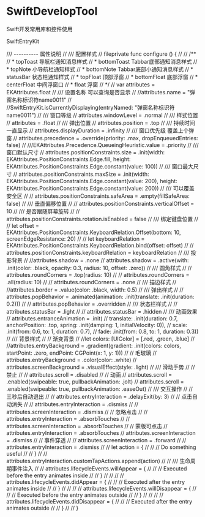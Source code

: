 # SwiftDevelopTool
Swift开发常用库和控件使用

SwiftEntryKit

/// ---------- 属性说明
//    /// 配置样式
//    fileprivate func configure () {
//
//        /**
//         * topToast 导航栏通知消息样式
//         * bottomToast Tabbar底部通知消息样式
//         * topNote 小导航栏通知样式
//         * bottomNote Tabbar底部小通知消息样式
//         * statusBar 状态栏通知样式
//         * topFloat 顶部浮窗
//         * bottomFloat 底部浮窗
//         * centerFloat 中间浮窗口
//         * float 浮窗
//         */
//        var attributes = EKAttributes.float
//        /// 设置名称 可以查询是否显示
//        //attributes.name = "弹窗名称标识符name0011"
//        //SwiftEntryKit.isCurrentlyDisplaying(entryNamed: "弹窗名称标识符name0011")
//        /// 窗口等级
//        attributes.windowLevel = .normal
//        /// 样式位置
//        attributes = .float
//        /// 弹出位置
//        attributes.position = .top
//        /// 持续时间 一直显示
//        attributes.displayDuration = .infinity
//        /// 窗口优先级 覆盖上个弹窗
//        attributes.precedence = .override(priority: .max, dropEnqueuedEntries: false)
//        ///EKAttributes.Precedence.QueueingHeuristic.value = .priority
//        /// 窗口默认尺寸
//        attributes.positionConstraints.size = .init(width: EKAttributes.PositionConstraints.Edge.fill, height: EKAttributes.PositionConstraints.Edge.constant(value: 100))
//        /// 窗口最大尺寸
//        attributes.positionConstraints.maxSize = .init(width: EKAttributes.PositionConstraints.Edge.constant(value: 200), height: EKAttributes.PositionConstraints.Edge.constant(value: 200))
//        /// 可以覆盖安全区
//        //        attributes.positionConstraints.safeArea = .empty(fillSafeArea: false)
//        /// 垂直偏移位置
//        //        attributes.positionConstraints.verticalOffset = 10
//        /// 是否跟随屏幕旋转
//        //        attributes.positionConstraints.rotation.isEnabled = false
//        /// 绑定键盘位置
//        //        let offset = EKAttributes.PositionConstraints.KeyboardRelation.Offset(bottom: 10, screenEdgeResistance: 20)
//        //        let keyboardRelation = EKAttributes.PositionConstraints.KeyboardRelation.bind(offset: offset)
//        //        attributes.positionConstraints.keyboardRelation = keyboardRelation
//        /// 投影背景
//        //attributes.shadow = .none
//        attributes.shadow = .active(with: .init(color: .black, opacity: 0.3, radius: 10, offset: .zero))
//        /// 圆角样式
//        //        attributes.roundCorners = .top(radius: 10)
//        // attributes.roundCorners = .all(radius: 10)
//        // attributes.roundCorners = .none
//        /// 描边样式
//        //attributes.border = .value(color: .black, width: 0.5)
//        /// 弹出样式
//        //        attributes.popBehavior = .animated(animation: .init(translate: .init(duration: 0.2)))
//        //        attributes.popBehavior = .overridden
//        /// 状态栏样式
//        // attributes.statusBar = .light
//        // attributes.statusBar = .hidden
//        /// 动画效果
//        attributes.entranceAnimation = .init(
//            translate: .init(duration: 0.7, anchorPosition: .top, spring: .init(damping: 1, initialVelocity: 0)),
//            scale: .init(from: 0.6, to: 1, duration: 0.7),
//            fade: .init(from: 0.8, to: 1, duration: 0.3))
//        /// 背景样式
//        // 渐变背景
//        //let colors: [UIColor] = [.red, .green, .blue]
//        //attributes.entryBackground = .gradient(gradient: .init(colors: colors, startPoint: .zero, endPoint: CGPoint(x: 1, y: 1)))
//        // 毛玻璃
//        attributes.entryBackground = .color(color: .white)
//        attributes.screenBackground = .visualEffect(style: .light)
//        /// 滑动手势
//        // 禁止
//        // attributes.scroll = .disabled
//        // 动画
//        attributes.scroll = .enabled(swipeable: true, pullbackAnimation: .jolt)
//        attributes.scroll = .enabled(swipeable: true, pullbackAnimation: .easeOut)
//        /// 交互操作
//        // 三秒后自动退出
//        // attributes.entryInteraction = .delayExit(by: 3)
//        // 点击自动消失
//        // attributes.entryInteraction = .dismiss
//        // attributes.screenInteraction = .dismiss
//        // 忽略点击
//        // attributes.entryInteraction = .absorbTouches
//        // attributes.screenInteraction = .absorbTouches
//        // 蒙版可点击
//        attributes.entryInteraction = .absorbTouches
//        attributes.screenInteraction = .dismiss
//        // 事件穿透
//        //         attributes.screenInteraction = .forward
//        //         attributes.entryInteraction = .dismiss
//        //        let action = {
//        //            // Do something useful
//        //        }
//        //        attributes.entryInteraction.customTapActions.append(action)
//
//        /// 生命周期事件注入
//        //        attributes.lifecycleEvents.willAppear = {
//        //            // Executed before the entry animates inside
//        //        }
//        //
//        //        attributes.lifecycleEvents.didAppear = {
//        //            // Executed after the entry animates inside
//        //        }
//        //
//        //        attributes.lifecycleEvents.willDisappear = {
//        //            // Executed before the entry animates outside
//        //        }
//        //
//        //        attributes.lifecycleEvents.didDisappear = {
//        //            // Executed after the entry animates outside
//        //        }
//
//    }

